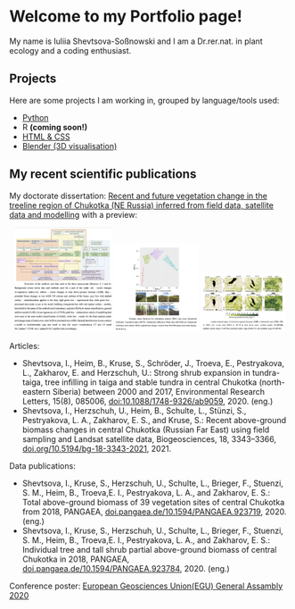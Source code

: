 <h1>Welcome to my Portfolio page!</h1>
My name is Iuliia Shevtsova-Soßnowski and I am a Dr.rer.nat. in plant ecology and a coding enthusiast. 

<h2>Projects</h2>
Here are some projects I am working in, grouped by language/tools used:
<ul>
  <li><a href="https://github.com/IuliiaShevtsova/Julias_Portfolio/tree/main/Python">Python</a></li>
  <li>R <strong>(coming soon!)</strong></li>
  <li><a href="https://github.com/IuliiaShevtsova/Julias_Portfolio/tree/main/HTML%26CSS">HTML & CSS</a></li>
  <li><a href="https://github.com/IuliiaShevtsova/Julias_Portfolio/tree/main/Blender%20(3D%20visualisation)">Blender (3D visualisation)</a></li>
</ul>

<h2>My recent scientific publications</h2>
<p>My doctorate dissertation:
<a href="https://publishup.uni-potsdam.de/opus4-ubp/frontdoor/deliver/index/docId/54845/file/shevtsova_diss.pdf">Recent and future vegetation change in the treeline region of Chukotka (NE Russia) inferred from field data, satellite data and modelling</a>
with a preview:
</p>
<p align="center">
<img src="https://github.com/IuliiaShevtsova/images/blob/fad113670258ab5a7c7ba310a44a89f628b18afb/dissertation_methods_overview.png" width=35% alt= "img">
<img src="https://github.com/IuliiaShevtsova/images/blob/fad113670258ab5a7c7ba310a44a89f628b18afb/dissertation_classes.png" width=30% alt= "img">
<img src="https://github.com/IuliiaShevtsova/images/blob/fad113670258ab5a7c7ba310a44a89f628b18afb/dissertation_biomass.png" width=30% alt= "img">
</p>
<p>
Articles:
<ul>
  <li>Shevtsova, I., Heim, B., Kruse, S., Schröder, J., Troeva, E., Pestryakova, L., Zakharov, E. and Herzschuh, U.: Strong shrub expansion in tundra-taiga, tree infilling in taiga and stable tundra in central Chukotka (north-eastern Siberia) between 2000 and 2017, Environmental Research Letters, 15(8), 085006, <a href="https://iopscience.iop.org/article/10.1088/1748-9326/ab9059/meta">doi:10.1088/1748-9326/ab9059</a>, 2020. (eng.) </li>
  <li>Shevtsova, I., Herzschuh, U., Heim, B., Schulte, L., Stünzi, S., Pestryakova, L. A., Zakharov, E. S., and Kruse, S.: Recent above-ground biomass changes in central Chukotka (Russian Far East) using field sampling and Landsat satellite data, Biogeosciences, 18, 3343–3366, <a href="https://doi.org/10.5194/bg-18-3343-2021">doi.org/10.5194/bg-18-3343-2021</a>, 2021.</li>
</ul>
</p>
<p>
Data publications:
<ul>
  <li>Shevtsova, I., Kruse, S., Herzschuh, U., Schulte, L., Brieger, F., Stuenzi, S. M., Heim, B., Troeva,E. I., Pestryakova, L. A., and Zakharov, E. S.: Total above-ground biomass of 39 vegetation sites of central Chukotka from 2018, PANGAEA, <a href="https://doi.pangaea.de/10.1594/PANGAEA.923719">doi.pangaea.de/10.1594/PANGAEA.923719</a>, 2020. (eng.)</li>
  <li>Shevtsova, I., Kruse, S., Herzschuh, U., Schulte, L., Brieger, F., Stuenzi, S. M., Heim, B., Troeva,E. I., Pestryakova, L. A., and Zakharov, E. S.: Individual tree and tall shrub partial above-ground biomass of central Chukotka in 2018, PANGAEA, <a href="https://doi.pangaea.de/10.1594/PANGAEA.923784">doi.pangaea.de/10.1594/PANGAEA.923784</a>, 2020. (eng.) </li>
</ul>
</p>
<p>
Conference poster:
<a href="https://presentations.copernicus.org/EGU2020/EGU2020-11085_presentation.pdf" class="publ-l">European Geosciences Union(EGU) General Assambly 2020</a>
</p>
